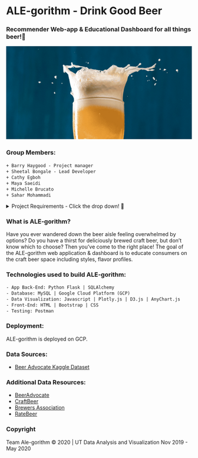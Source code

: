 # ALE-gorithm - Drink Good Beer
### Recommender Web-app & Educational Dashboard for all things beer!🍺

![beers gif](static/img/BeerExplosion.gif)


### Group Members: 
```
+ Barry Haygood - Project manager
+ Sheetal Bongale - Lead Developer
+ Cathy Egboh
+ Maya Saeidi
+ Michelle Brucato
+ Sahar Mohammadi
```

<details>
<summary>Project Requirements - Click the drop down!  🔽</summary>

+ Proposal
    + Must submit a one page proposal before starting
+ Core App
    + Must use HTML and CSS
    + Must use a database (not Sqlite)
    + Must use Flask
+ Routes    
    + Must have at least 5 routes
    + Must have 1 home route that uses a Jinja template
    + Must at least 1 route that uses Plotly or D3 for visualization in a Jinja template
    + Must at least 1 route that access and filter and serves data from the database as a json
    + (May have a route the dynamically filters and displays data to the UI)
    + (May have a route that serves a model, returning result as json)
    + (May have a route that serves a model trough the UI)

+  Testing
    + Must use Postman with at least one request for each route

+  Deployment
    + Must be deployed (exceptions made for ML projects)
    + Must use Pipenv

+  Repo
    + The repo must have properly formatted a README.md
    + Code must be formatted with Black
    + Must have at least 5 GitHub Issues

+  Presentation
    + Prepare a 10-minute presentation

+  Individual
    + Every member must make at least 5 commits that are eventually merged to master
    + Every member must write code that solves at least one meaningful Issue

Role assignment is recommended to accomplish specific tasks and delegate responsibilities!
Here are some example roles:
```
- Project manager: Barry Haygood
- Lead Developer: Sheetal Bongale
- Frontend Developer
- Backend Developer 
- Tester
```
</details>

### What is ALE-gorithm?
Have you ever wandered down the beer aisle feeling overwhelmed by options? Do you have a thirst for deliciously brewed craft beer, but don’t know which to choose?
Then you’ve come to the right place!
The goal of the ALE-gorithm web application & dashboard is to educate consumers on the craft beer space including styles, flavor profiles.

### Technologies used to build ALE-gorithm:
```
- App Back-End: Python Flask | SQLAlchemy
- Database: MySQL | Google Cloud Platform (GCP) 
- Data Visualization: Javascript | Plotly.js | D3.js | AnyChart.js
- Front-End: HTML | Bootstrap | CSS
- Testing: Postman
```

### Deployment:
ALE-gorithm is deployed on GCP.

### Data Sources:
- [Beer Advocate Kaggle Dataset](https://www.kaggle.com/ehallmar/beers-breweries-and-beer-reviews/activity)

### Additional Data Resources:
* [BeerAdvocate](https://www.beeradvocate.com)
* [CraftBeer](https://www.craftbeer.com)
* [Brewers Association ](https://www.brewersassociation.org)
* [RateBeer](https://www.ratebeer.com)


### Copyright 
Team Ale-gorithm © 2020 | UT Data Analysis and Visualization Nov 2019 - May 2020
